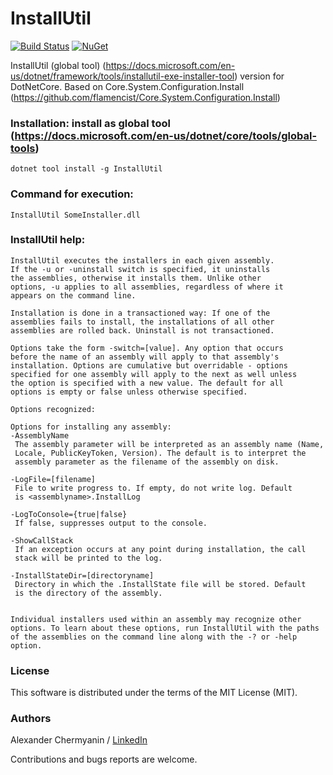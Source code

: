 # InstallUtil
[![Build Status](https://travis-ci.org/flamencist/InstallUtil.svg?branch=master)](https://travis-ci.org/flamencist/InstallUtil)
[![NuGet](https://img.shields.io/nuget/v/InstallUtil.svg)](https://www.nuget.org/packages/InstallUtil/)


InstallUtil (global tool) (https://docs.microsoft.com/en-us/dotnet/framework/tools/installutil-exe-installer-tool) version  for DotNetCore. 
Based on Core.System.Configuration.Install (https://github.com/flamencist/Core.System.Configuration.Install)

### Installation: install as global tool (https://docs.microsoft.com/en-us/dotnet/core/tools/global-tools)
```
dotnet tool install -g InstallUtil
```

### Command for execution:
```
InstallUtil SomeInstaller.dll

```
### InstallUtil help:
``` 
InstallUtil executes the installers in each given assembly.
If the -u or -uninstall switch is specified, it uninstalls
the assemblies, otherwise it installs them. Unlike other
options, -u applies to all assemblies, regardless of where it
appears on the command line.

Installation is done in a transactioned way: If one of the
assemblies fails to install, the installations of all other
assemblies are rolled back. Uninstall is not transactioned.

Options take the form -switch=[value]. Any option that occurs
before the name of an assembly will apply to that assembly's
installation. Options are cumulative but overridable - options
specified for one assembly will apply to the next as well unless
the option is specified with a new value. The default for all
options is empty or false unless otherwise specified.

Options recognized:

Options for installing any assembly:
-AssemblyName
 The assembly parameter will be interpreted as an assembly name (Name,
 Locale, PublicKeyToken, Version). The default is to interpret the
 assembly parameter as the filename of the assembly on disk.

-LogFile=[filename]
 File to write progress to. If empty, do not write log. Default
 is <assemblyname>.InstallLog

-LogToConsole={true|false}
 If false, suppresses output to the console.

-ShowCallStack
 If an exception occurs at any point during installation, the call
 stack will be printed to the log.

-InstallStateDir=[directoryname]
 Directory in which the .InstallState file will be stored. Default
 is the directory of the assembly.


Individual installers used within an assembly may recognize other
options. To learn about these options, run InstallUtil with the paths
of the assemblies on the command line along with the -? or -help option.
```

### License

This software is distributed under the terms of the MIT License (MIT).

### Authors

Alexander Chermyanin / [LinkedIn](https://www.linkedin.com/in/alexander-chermyanin)



Contributions and bugs reports are welcome.

